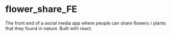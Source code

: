 # flower_share_FE
The front end of a social media app where people can share flowers /  plants that they found in nature. Built with react.
